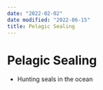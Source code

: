```yaml
---
date: "2022-02-02"
date modified: "2022-06-15"
title: Pelagic Sealing
---
```


# Pelagic Sealing
- Hunting seals in the ocean

